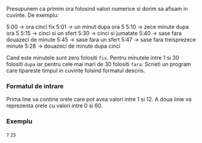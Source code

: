Presupunem ca primim ora folosind valori numerice si dorim sa afisam in cuvinte. De exemplu:

5:00 -> ora cinci fix
5:01 -> un minut dupa ora 5
5:10 -> zece minute dupa ora 5
5:15 -> cinci si un sfert
5:30 -> cinci si jumatate
5:40 -> sase fara douazeci de minute
5:45 -> sase fara un sfert
5:47 -> sase fara treisprezece minute
5:28 -> douazeci de minute dupa cinci

Cand este minutele sunt zero folositi `fix`. Pentru minutele intre 1 si 30 folositi `dupa` iar pentru cele mai mari de 30 folositi `fara`. Scrieti un program care tipareste timpul in cuvinte folsind formatul descris.

### Formatul de intrare

Prima line va contine orele care pot avea valori intre 1 si 12.
A doua linie va reprezenta orele cu valori intre 0 si 60.

### Exemplu
`7`
`25`
